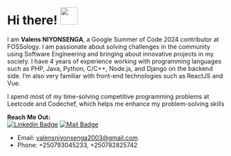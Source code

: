 # Hi there! <img src="https://raw.githubusercontent.com/MartinHeinz/MartinHeinz/master/wave.gif" width="40px">

I am **Valens NIYONSENGA**,  a Google Summer of Code 2024 contributor at FOSSology.  I am passionate about solving challenges in the community using Software Engineering and bringing about innovative projects in my society. I have 4 years of experience working with programming languages such as  PHP, Java, Python, C/C++, Node.js, and Django on the backend side. I’m also very familiar with front-end technologies such as ReactJS and Vue. 

I spend most of my time-solving competitive programming problems at Leetcode and Codechef, which helps me enhance my problem-solving skills


**Reach Me Out:<br>**
[![Linkedin Badge](https://img.shields.io/badge/-valens200-0e76a8?style=flat&labelColor=0e76a8&logo=linkedin&logoColor=white)](https://www.linkedin.com/in/valens-niyonsenga-947440228/)  [![Mail Badge](https://img.shields.io/badge/-valens200-c0392b?style=flat&labelColor=c0392b&logo=gmail&logoColor=white)](mailto:valensniyonsenga2003@gmail.com)

- Email: [valensniyonsenga2003@gmail.com](mailto:valensniyonsenga2003@gmail.com)<br>
- Phone: +250793045233, +250782825742
